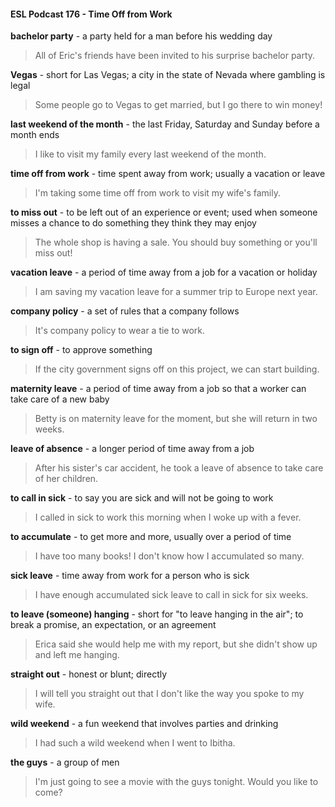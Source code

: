 #### ESL Podcast 176 - Time Off from Work

**bachelor party** - a party held for a man before his wedding day

> All of Eric's friends have been invited to his surprise bachelor party.

**Vegas** - short for Las Vegas; a city in the state of Nevada where gambling is
legal

> Some people go to Vegas to get married, but I go there to win money!

**last weekend of the month** - the last Friday, Saturday and Sunday before a
month ends

> I like to visit my family every last weekend of the month.

**time off from work** - time spent away from work; usually a vacation or leave

> I'm taking some time off from work to visit my wife's family.

**to miss out** - to be left out of an experience or event; used when someone
misses a chance to do something they think they may enjoy

> The whole shop is having a sale. You should buy something or you'll miss out!

**vacation leave** - a period of time away from a job for a vacation or holiday

> I am saving my vacation leave for a summer trip to Europe next year.

**company policy** - a set of rules that a company follows

> It's company policy to wear a tie to work.

**to sign off** - to approve something

> If the city government signs off on this project, we can start building.

**maternity leave** - a period of time away from a job so that a worker can take
care of a new baby

> Betty is on maternity leave for the moment, but she will return in two weeks.

**leave of absence** - a longer period of time away from a job

> After his sister's car accident, he took a leave of absence to take care of her
children.

**to call in sick** - to say you are sick and will not be going to work

> I called in sick to work this morning when I woke up with a fever.

**to accumulate** - to get more and more, usually over a period of time

> I have too many books! I don't know how I accumulated so many.

**sick leave** - time away from work for a person who is sick

> I have enough accumulated sick leave to call in sick for six weeks.

**to leave (someone) hanging** - short for "to leave hanging in the air"; to break a
promise, an expectation, or an agreement

> Erica said she would help me with my report, but she didn't show up and left me
hanging.

**straight out** - honest or blunt; directly

> I will tell you straight out that I don't like the way you spoke to my wife.

**wild weekend** - a fun weekend that involves parties and drinking

> I had such a wild weekend when I went to Ibitha.

**the guys** - a group of men

> I'm just going to see a movie with the guys tonight. Would you like to come?

